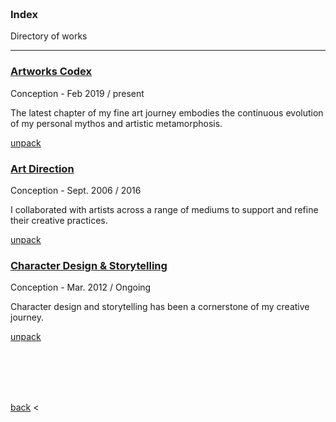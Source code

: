 

<br>
<br>
<br>
<br>

### Index
Directory of works

---

### [Artworks Codex](./artworks-codex.md)
Conception - Feb 2019 / present

The latest chapter of my fine art journey embodies the continuous evolution of my personal mythos and artistic metamorphosis. 

[unpack](./artworks-codex.md)



### [Art Direction](./art-direction.md)
Conception - Sept. 2006 / 2016

I collaborated with artists across a range of mediums to support and refine their creative practices. 

[unpack](./art-direction.md)






### [Character Design & Storytelling](./character-design-&-storytelling.md)
Conception - Mar. 2012 / Ongoing

Character design and storytelling has been a cornerstone of my creative journey. 

[unpack](./character-design-&-storytelling.md)




<br>
<br>
<br>
<br>

[back](./portfolio-introduction) <
